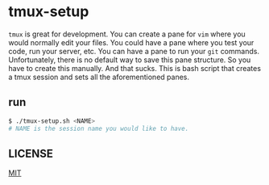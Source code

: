 # tmux-setup

`tmux` is great for development. You can create a pane for `vim` where you would normally edit your files. You could have a pane where you test your code, run your server, etc. You can have a pane to run your `git` commands. Unfortunately, there is no default way to save this pane structure. So you have to create this manually. And that sucks. This is bash script that creates a tmux session and sets all the aforementioned panes.

## run

```bash
$ ./tmux-setup.sh <NAME>
# NAME is the session name you would like to have.
```

## LICENSE

[MIT](./LICENSE)

